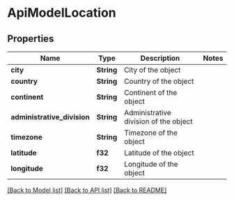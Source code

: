 # ApiModelLocation

## Properties

Name | Type | Description | Notes
------------ | ------------- | ------------- | -------------
**city** | **String** | City of the object | 
**country** | **String** | Country of the object | 
**continent** | **String** | Continent of the object | 
**administrative_division** | **String** | Administrative division of the object | 
**timezone** | **String** | Timezone of the object | 
**latitude** | **f32** | Latitude of the object | 
**longitude** | **f32** | Longitude of the object | 

[[Back to Model list]](../README.md#documentation-for-models) [[Back to API list]](../README.md#documentation-for-api-endpoints) [[Back to README]](../README.md)


